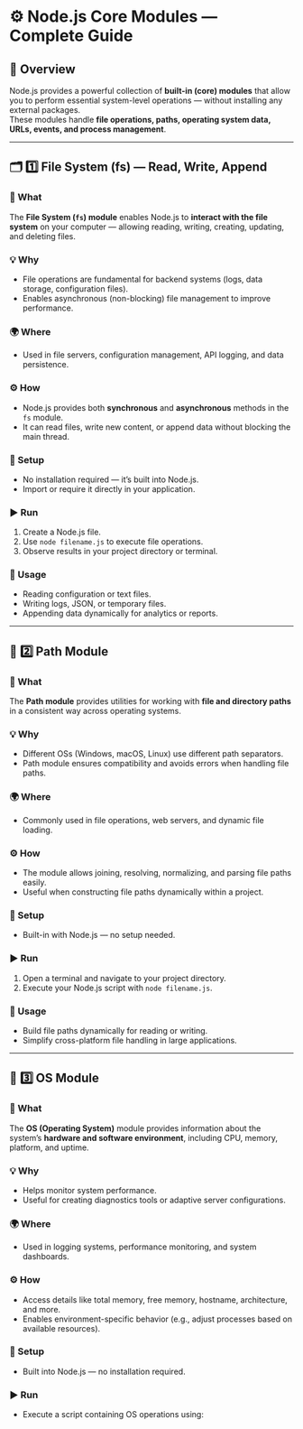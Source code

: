 # ⚙️ Node.js Core Modules — Complete Guide

## 📘 Overview
Node.js provides a powerful collection of **built-in (core) modules** that allow you to perform essential system-level operations — without installing any external packages.  
These modules handle **file operations, paths, operating system data, URLs, events, and process management**.

---

## 🗂️ 1️⃣ File System (fs) — Read, Write, Append

### 🔹 What
The **File System (`fs`) module** enables Node.js to **interact with the file system** on your computer — allowing reading, writing, creating, updating, and deleting files.

### 💡 Why
- File operations are fundamental for backend systems (logs, data storage, configuration files).
- Enables asynchronous (non-blocking) file management to improve performance.

### 🌍 Where
- Used in file servers, configuration management, API logging, and data persistence.

### ⚙️ How
- Node.js provides both **synchronous** and **asynchronous** methods in the `fs` module.
- It can read files, write new content, or append data without blocking the main thread.

### 🧠 Setup
- No installation required — it’s built into Node.js.
- Import or require it directly in your application.

### ▶ Run
1. Create a Node.js file.
2. Use `node filename.js` to execute file operations.
3. Observe results in your project directory or terminal.

### 🧰 Usage
- Reading configuration or text files.  
- Writing logs, JSON, or temporary files.  
- Appending data dynamically for analytics or reports.

---

## 📁 2️⃣ Path Module

### 🔹 What
The **Path module** provides utilities for working with **file and directory paths** in a consistent way across operating systems.

### 💡 Why
- Different OSs (Windows, macOS, Linux) use different path separators.  
- Path module ensures compatibility and avoids errors when handling file paths.

### 🌍 Where
- Commonly used in file operations, web servers, and dynamic file loading.

### ⚙️ How
- The module allows joining, resolving, normalizing, and parsing file paths easily.  
- Useful when constructing file paths dynamically within a project.

### 🧠 Setup
- Built-in with Node.js — no setup needed.

### ▶ Run
1. Open a terminal and navigate to your project directory.  
2. Execute your Node.js script with `node filename.js`.  

### 🧰 Usage
- Build file paths dynamically for reading or writing.  
- Simplify cross-platform file handling in large applications.

---

## 🧮 3️⃣ OS Module

### 🔹 What
The **OS (Operating System)** module provides information about the system’s **hardware and software environment**, including CPU, memory, platform, and uptime.

### 💡 Why
- Helps monitor system performance.  
- Useful for creating diagnostics tools or adaptive server configurations.

### 🌍 Where
- Used in logging systems, performance monitoring, and system dashboards.

### ⚙️ How
- Access details like total memory, free memory, hostname, architecture, and more.  
- Enables environment-specific behavior (e.g., adjust processes based on available resources).

### 🧠 Setup
- Built into Node.js — no installation required.

### ▶ Run
- Execute a script containing OS operations using:
